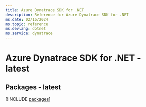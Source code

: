 ```yaml
---
title: Azure Dynatrace SDK for .NET
description: Reference for Azure Dynatrace SDK for .NET
ms.date: 02/16/2024
ms.topic: reference
ms.devlang: dotnet
ms.service: dynatrace
---
```

# Azure Dynatrace SDK for .NET - latest
## Packages - latest
[!INCLUDE [packages](dynatrace-index.md)]